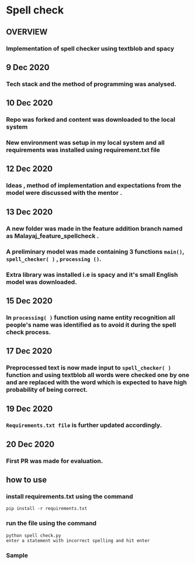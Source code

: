 # Spell check
## OVERVIEW 
### Implementation of spell checker using textblob and spacy
## 9 Dec 2020
### Tech stack and the method of programming was analysed.
## 10 Dec 2020
### Repo was forked and content was downloaded to the local system
### New environment was setup in my local system and all requirements was installed using requirement.txt file
## 12 Dec 2020
### Ideas , method of implementation and expectations from the model were discussed with the mentor .
## 13 Dec 2020
### A new folder was made in the feature addition branch named as Malayaj_feature_spellcheck .
### A preliminary model was made containing 3 functions `main()`, `spell_checker( )` , `processing ()`.
### Extra library was installed i.e is spacy and it's small English model was downloaded.
## 15 Dec 2020
### In `processing( )` function using name entity recognition all people's name was identified as to avoid it during the spell check process.
## 17 Dec 2020
### Preprocessed text is now made input to `spell_checker( )` function and using textblob all words were checked one by one and are replaced with the word which is expected to have high probability of being correct.
## 19 Dec 2020
### `Requirements.txt file` is further updated accordingly.
## 20 Dec 2020
### First PR was made for evaluation.
## how to  use
### install requirements.txt using the command
    pip install -r requirements.txt
### run the file using the command 
    python spell check.py
    enter a statement with incorrect spelling and hit enter
### Sample 
